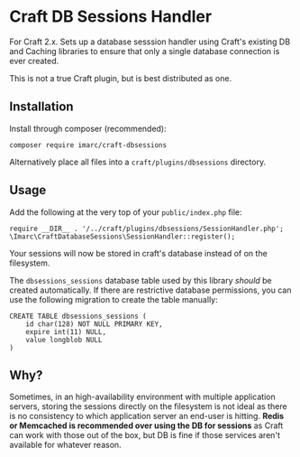 # Craft DB Sessions Handler

For Craft 2.x. Sets up a database sesssion handler using Craft's 
existing DB and Caching libraries to ensure that only a single 
database connection is ever created.

This is not a true Craft plugin, but is best distributed as one.

## Installation

Install through composer (recommended):

    composer require imarc/craft-dbsessions

Alternatively place all files into a `craft/plugins/dbsessions` directory.

## Usage

Add the following at the very top of your `public/index.php` file:

    require __DIR__ . '/../craft/plugins/dbsessions/SessionHandler.php';
    \Imarc\CraftDatabaseSessions\SessionHandler::register();

Your sessions will now be stored in craft's database instead of on the filesystem.

The `dbsessions_sessions` database table used by this library *should* be created automatically. If there
are restrictive database permissions, you can use the following migration to create the table manually:

```(sql)
CREATE TABLE dbsessions_sessions (
    id char(128) NOT NULL PRIMARY KEY,
    expire int(11) NULL,	 
    value longblob NULL
)
```

## Why?

Sometimes, in an high-availability environment with multiple application servers, storing the sessions 
directly on the filesystem is not ideal as there is no consistency to which application server
an end-user is hitting. **Redis or Memcached is recommended over using the DB for sessions** as Craft can 
work with those out of the box, but DB is fine if those services aren't available for whatever reason.

